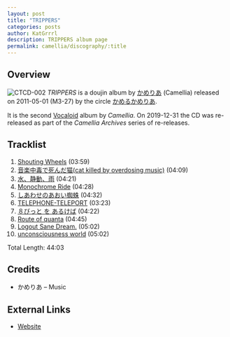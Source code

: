 ```yaml
---
layout: post
title: "TRIPPERS"
categories: posts
author: KatGrrrl
description: TRIPPERS album page
permalink: camellia/discography/:title
---
```


## Overview

![CTCD-002](https://cdn.camellia.wiki/images/camellia/albums/CTCD-002.png)
*TRIPPERS* is a doujin album by [かめりあ](<{% link postsWiki/_posts/2023-12-10-camellia.md %}>) (Camellia) released on 2011-05-01 (M3-27) by the circle [かめるかめりあ](#).

It is the second [Vocaloid](https://en.wikipedia.org/wiki/Vocaloid) album by *Camellia*. On 2019-12-31 the CD was re-released as part of the *Camellia Archives* series of re-releases.

## Tracklist

1. [Shouting Wheels](<{% link postsInclude/_posts/camellia/songs/Shouting-Wheels/2024-02-24-Shouting-Wheels.md %}>) (03:59)
2. [音楽中毒で死んだ猫(cat killed by overdosing music)](<{% link postsInclude/_posts/camellia/songs/Ongaku-Chuudoku-de-Shinda-Neko-cat-killed-by-overdosing-music/2024-02-24-Ongaku-Chuudoku-de-Shinda-Neko-cat-killed-by-overdosing-music.md %}>) (04:09)
3. [水、静動、雨](<{% link postsInclude/_posts/camellia/songs/Mizu-Seidou-Ame/2024-02-24-Mizu-Seidou-Ame.md %}>) (04:21)
4. [Monochrome Ride](<{% link postsInclude/_posts/camellia/songs/Monochrome-Ride/2024-02-24-Monochrome-Ride.md %}>) (04:28)
5. [しあわせのあおい蜘蛛](<{% link postsInclude/_posts/camellia/songs/Shiawase-no-Aoi-Kumo/2024-02-24-Shiawase-no-Aoi-Kumo.md %}>) (04:32)
6. [TELEPHONE-TELEPORT](<{% link postsInclude/_posts/camellia/songs/TELEPHONE-TELEPORT/2024-02-24-TELEPHONE-TELEPORT.md %}>) (03:23)
7. [８びっと を あるけば](<{% link postsInclude/_posts/camellia/songs/8-bit-wo-Arukeba/2024-02-24-8-bit-wo-Arukeba.md %}>) (04:22)
8. [Route of quanta](<{% link postsInclude/_posts/camellia/songs/Route-of-quanta/2024-02-24-Route-of-quanta.md %}>) (04:45)
9. [Logout Sane Dream.](<{% link postsInclude/_posts/camellia/songs/Logout-Sane-Dream/2024-02-24-Logout-Sane-Dream.md %}>) (05:02)
10. [unconsciousness world](<{% link postsInclude/_posts/camellia/songs/unconsciousness-world/2024-02-24-unconsciousness-world.md %}>) (05:02)

Total Length: 44:03

## Credits

* かめりあ – Music

## External Links

* [Website](http://camtek.seesaa.net/article/192334171.html)
